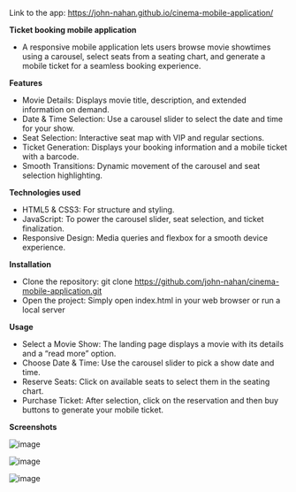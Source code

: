 Link to the app: https://john-nahan.github.io/cinema-mobile-application/

**Ticket booking mobile application**
 - A responsive mobile application lets users browse movie showtimes using a carousel, select seats from a seating chart, and generate a mobile ticket for a seamless booking experience.

**Features**
  - Movie Details: Displays movie title, description, and extended information on demand.
  - Date & Time Selection: Use a carousel slider to select the date and time for your show.
  - Seat Selection: Interactive seat map with VIP and regular sections.
  - Ticket Generation: Displays your booking information and a mobile ticket with a barcode.
  - Smooth Transitions: Dynamic movement of the carousel and seat selection highlighting.

**Technologies used**
- HTML5 & CSS3: For structure and styling.
- JavaScript: To power the carousel slider, seat selection, and ticket finalization.
- Responsive Design: Media queries and flexbox for a smooth device experience.

**Installation**
- Clone the repository: git clone https://github.com/john-nahan/cinema-mobile-application.git
- Open the project: Simply open index.html in your web browser or run a local server

**Usage**
- Select a Movie Show: The landing page displays a movie with its details and a “read more” option.
- Choose Date & Time: Use the carousel slider to pick a show date and time.
- Reserve Seats: Click on available seats to select them in the seating chart.
- Purchase Ticket: After selection, click on the reservation and then buy buttons to generate your mobile ticket.

**Screenshots**

![image](https://github.com/user-attachments/assets/adbc1377-b20d-4c0c-b944-e645b61f3164)

![image](https://github.com/user-attachments/assets/baa33e89-82ef-41d6-815c-ffab60b5303a)

![image](https://github.com/user-attachments/assets/c72321cc-b7f6-46ba-a733-f2953c9c788a)



